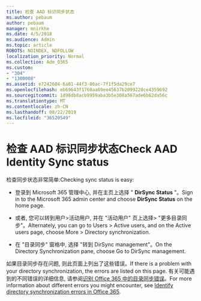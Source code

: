 ```yaml
---
title: 检查 AAD 标识同步状态
ms.author: pebaum
author: pebaum
manager: mnirkhe
ms.date: 4/5/2018
ms.audience: Admin
ms.topic: article
ROBOTS: NOINDEX, NOFOLLOW
localization_priority: Normal
ms.collection: Adm_O365
ms.custom:
- "304"
- "1300008"
ms.assetid: e7242604-6a81-44f3-86ac-7f1f5da29ce7
ms.openlocfilehash: eb69643f1760aa69ee45637b2099220ce4359692
ms.sourcegitcommit: 1d98db8acb9959aba3b5e308a567ade6b62da56c
ms.translationtype: MT
ms.contentlocale: zh-CN
ms.lasthandoff: 08/22/2019
ms.locfileid: "36520549"
---
```

# <a name="check-aad-identity-sync-status"></a><span data-ttu-id="6aa6c-102">检查 AAD 标识同步状态</span><span class="sxs-lookup"><span data-stu-id="6aa6c-102">Check AAD Identity Sync status</span></span>

<span data-ttu-id="6aa6c-103">检查同步状态非常简单:</span><span class="sxs-lookup"><span data-stu-id="6aa6c-103">Checking sync status is easy:</span></span>
  
- <span data-ttu-id="6aa6c-104">登录到 Microsoft 365 管理中心, 并在主页上选择 " **DirSync Status** "。</span><span class="sxs-lookup"><span data-stu-id="6aa6c-104">Sign in to the Microsoft 365 admin center and choose **DirSync Status** on the home page.</span></span>

- <span data-ttu-id="6aa6c-105">或者, 您可以转到用户\>活动用户, 并在 "活动用户" 页上选择\> "更多目录同步"。</span><span class="sxs-lookup"><span data-stu-id="6aa6c-105">Alternately, you can go to Users \> Active users, and on the Active users page, choose More \> Directory synchronization.</span></span>

- <span data-ttu-id="6aa6c-106">在 "目录同步" 窗格中, 选择 "转到 DirSync management"。</span><span class="sxs-lookup"><span data-stu-id="6aa6c-106">On the Directory Synchronization pane, choose Go to DirSync management.</span></span>

<span data-ttu-id="6aa6c-107">如果目录同步存在问题, 则此页面上列出了这些错误。</span><span class="sxs-lookup"><span data-stu-id="6aa6c-107">If there is a problem with your directory synchronization, the errors are listed on this page.</span></span> <span data-ttu-id="6aa6c-108">有关可能遇到的不同错误的详细信息, 请参阅[识别 Office 365 中的目录同步错误](https://support.office.com/article/b4fc07a5-97ea-4ca6-9692-108acab74067)。</span><span class="sxs-lookup"><span data-stu-id="6aa6c-108">For more information about different errors you might encounter, see [Identify directory synchronization errors in Office 365](https://support.office.com/article/b4fc07a5-97ea-4ca6-9692-108acab74067).</span></span>
  